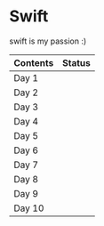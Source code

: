# Swift
swift is my passion :) 


| Contents | Status |
| :---  | :---:  |
| Day 1  |  <img width=13px src="https://icon-library.com/images/completed-icon/completed-icon-6.jpg"> |
| Day 2  | <img width=13px src="https://icon-library.com/images/completed-icon/completed-icon-6.jpg">  |
| Day 3  |   |
| Day 4  |   |
| Day 5  |   |
| Day 6  |   |
| Day 7  |   |
| Day 8  |   |
| Day 9  |   |
| Day 10  |   |
